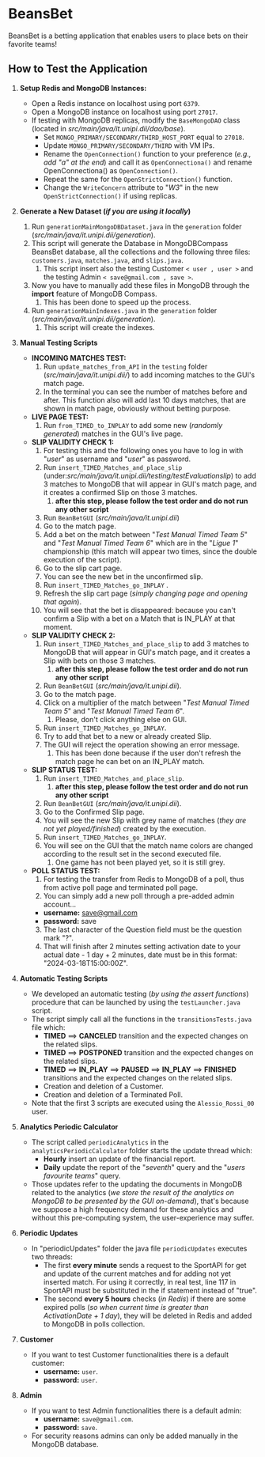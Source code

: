 # BeansBet
BeansBet is a betting application that enables users to place bets on their favorite teams!

## How to Test the Application

1. **Setup Redis and MongoDB Instances:**
    - Open a Redis instance on localhost using port `6379`.
    - Open a MongoDB instance on localhost using port `27017`.
    - If testing with MongoDB replicas, modify the `BaseMongoDAO` class (located in _src/main/java/it.unipi.dii/dao/base_).
        - Set `MONGO_PRIMARY/SECONDARY/THIRD_HOST_PORT` equal to `27018`.
        - Update `MONGO_PRIMARY/SECONDARY/THIRD` with VM IPs.
        - Rename the `OpenConnection()` function to your preference (*e.g., add "a" at the end*) and call it as `OpenConnectiona()` and rename OpenConnectiona() as `OpenConnection()`.
        - Repeat the same for the `OpenStrictConnection()` function.
        - Change the `WriteConcern` attribute to "*W3*" in the new `OpenStrictConnection()` if using replicas.

2. **Generate a New Dataset (*if you are using it locally*)**
   1) Run `generationMainMongoDBDataset.java` in the `generation` folder (_src/main/java/it.unipi.dii/generation_).
   2) This script will generate the Database in MongoDBCompass BeansBet database, all the collections and the following three files: `customers.java`, `matches.java`, and `slips.java`. 
      1) This script insert also the testing Customer `< user , user >` and the testing Admin `< save@gmail.com , save >`.
   3) Now you have to manually add these files in MongoDB through the **import** feature of MongoDB Compass. 
      1) This has been done to speed up the process.
   4) Run `generationMainIndexes.java` in the `generation` folder (_src/main/java/it.unipi.dii/generation_).
      1) This script will create the indexes.

3. **Manual Testing Scripts**
    - **INCOMING MATCHES TEST:** 
      1) Run `update_matches_from_API` in the `testing` folder (_src/main/java/it.unipi.dii/_) to add incoming matches to the GUI's match page. 
      2) In the terminal you can see the number of matches before and after. This function also will add last 10 days matches, that are shown in match page, obviously without betting purpose.
    - **LIVE PAGE TEST:** 
      1) Run `from_TIMED_to_INPLAY` to add some new (*randomly generated*) matches in the GUI's live page.
    - **SLIP VALIDITY CHECK 1:** 
      1) For testing this and the following ones you have to log in with "*user*" as username and "*user*" as password. 
      2) Run `insert_TIMED_Matches_and_place_slip` (under:_src/main/java/it.unipi.dii/testing/testEvaluationslip_) to add 3 matches to MongoDB that will appear in GUI's match page, and it creates a confirmed Slip on those 3 matches.
         1) **after this step, please follow the test order and do not run any other script**
      3) Run `BeanBetGUI` (_src/main/java/it.unipi.dii_) 
      4) Go to the match page.
      5) Add a bet on the match between "*Test Manual Timed Team 5*" and "*Test Manual Timed Team 6*" which are in the "*Ligue 1*" championship (this match will appear two times, since the double execution of the script). 
      6) Go to the slip cart page.
      7) You can see the new  bet in the unconfirmed slip.
      8) Run `insert_TIMED_Matches_go_INPLAY` .
      9) Refresh the slip cart page (*simply changing page and opening that again*).
      10) You will see that the bet is disappeared: because you can't confirm a Slip with a bet on a Match that is IN_PLAY at that moment.
    - **SLIP VALIDITY CHECK 2:** 
      1) Run `insert_TIMED_Matches_and_place_slip` to add 3 matches to MongoDB that will appear in GUI's match page, and it creates a Slip with bets on those 3 matches.
         1) **after this step, please follow the test order and do not run any other script**
      2) Run `BeanBetGUI` (_src/main/java/it.unipi.dii_).
      3) Go to the match page.
      4) Click on a multiplier of the match between "*Test Manual Timed Team 5*" and "*Test Manual Timed Team 6*". 
         1) Please, don't click anything else on GUI.
      5) Run `insert_TIMED_Matches_go_INPLAY`.
      6) Try to add that bet to a new or already created Slip. 
      7) The GUI will reject the operation showing an error message. 
         1) This has been done because if the user don't refresh the match page he can bet on an IN_PLAY match.
    - **SLIP STATUS TEST:** 
      1) Run `insert_TIMED_Matches_and_place_slip`.
         1) **after this step, please follow the test order and do not run any other script**
      2) Run `BeanBetGUI` (_src/main/java/it.unipi.dii_).
      3) Go to the Confirmed Slip page.
      4) You will see the new Slip with grey name of matches (*they are not yet played/finished*) created by the execution.
      5) Run `insert_TIMED_Matches_go_INPLAY`.
      6) You will see on the GUI that the match name colors are changed according to the result set in the second executed file. 
         1) One game has not been played yet, so it is still grey.
    - **POLL STATUS TEST:** 
      1) For testing the transfer from Redis to MongoDB of a poll, thus from active poll page and terminated poll page.
      2) You can simply add a new poll through a pre-added admin account...
        - **username:** save@gmail.com
        - **password:** save
      3) The last character of the Question field must be the question mark "?".
      4) That will finish after 2 minutes setting activation date to your actual date - 1 day + 2 minutes, date must be in this format: "2024-03-18T15:00:00Z".
   
4. **Automatic Testing Scripts**
    - We developed an automatic testing (*by using the assert functions*) procedure that can be launched by using the `testLauncher.java` script.
    - The script simply call all the functions in the `transitionsTests.java` file which:
      - **TIMED** ==> **CANCELED** transition and the expected changes on the related slips.
      - **TIMED** ==> **POSTPONED** transition and the expected changes on the related slips.
      - **TIMED** ==> **IN_PLAY** ==> **PAUSED** ==> **IN_PLAY** ==> **FINISHED** transitions and the expected changes on the related slips.
      - Creation and deletion of a Customer.
      - Creation and deletion of a Terminated Poll.
    - Note that the first 3 scripts are executed using the `Alessio_Rossi_00` user.
      
5. **Analytics Periodic Calculator**
   - The script called `periodicAnalytics` in the `analyticsPeriodicCalculator` folder starts the update thread which:
     - **Hourly** insert an update of the financial report.
     - **Daily** update the report of the "*seventh*" query and the "*users favourite teams*" query.
   - Those updates refer to the updating the documents in MongoDB related to the analytics (*we store the result of the analytics on MongoDB to be presented by the GUI on-demand*), that's because we suppose a high frequency demand for these analytics and without this pre-computing system, the user-experience may suffer.

6. **Periodic Updates**
    - In "periodicUpdates" folder the java file `periodicUpdates` executes two threads: 
      - The first **every minute** sends a request to the SportAPI for get and update of the current matches and for adding not yet inserted match. For using it correctly, in real test, line 117 in SportAPI must be substituted in the if statement instead of "true".
      - The second **every 5 hours** checks (*in Redis*) if there are some expired polls (*so when current time is greater than ActivationDate + 1 day*), they will be deleted in Redis and added to MongoDB in polls collection.

7. **Customer**
   - If you want to test Customer functionalities there is a default customer:
      - **username:** `user`.
      - **password:** `user`.

8. **Admin**
   - If you want to test Admin functionalities there is a default admin: 
     - **username:** `save@gmail.com`.
     - **password:** `save`. 
   - For security reasons admins can only be added manually in the MongoDB database.


